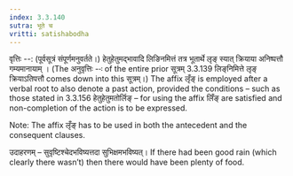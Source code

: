 ```yaml
---
index: 3.3.140
sutra: भूते च
vritti: satishabodha
---
```



वृत्तिः --: (पूर्वसूत्रं संपूर्णमनुवर्तते।) हेतुहेतुमद्भावादि लिङिनमित्तं तत्र भूतार्थे लृङ् स्यात् क्रियाया अनिष्पत्तौ गम्यमानायाम् । (The अनुवृत्तिः --ः of the entire prior सूत्रम् 3.3.139 लिङ्‌निमित्ते लृङ् क्रियाऽतिपत्तौ comes down into this सूत्रम्।) The affix लृँङ् is employed after a verbal root to also denote a past action, provided the conditions – such as those stated in 3.3.156 हेतुहेतुमतोर्लिङ् – for using the affix लिँङ् are satisfied and non-completion of the action is to be expressed.

Note: The affix लृँङ् has to be used in both the antecedent and the consequent clauses.


उदाहरणम् – सुवृष्टिश्चेदभविष्यत्तदा सुभिक्षमभविष्यत्। If there had been good rain (which clearly there wasn’t) then there would have been plenty of food.

